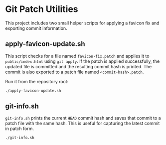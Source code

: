 # Git Patch Utilities

This project includes two small helper scripts for applying a favicon fix and exporting commit information.

## apply-favicon-update.sh

This script checks for a file named `favicon-fix.patch` and applies it to `public/index.html` using `git apply`. If the patch is applied successfully, the updated file is committed and the resulting commit hash is printed. The commit is also exported to a patch file named `<commit-hash>.patch`.

Run it from the repository root:

```bash
./apply-favicon-update.sh
```

## git-info.sh

`git-info.sh` prints the current `HEAD` commit hash and saves that commit to a patch file with the same hash. This is useful for capturing the latest commit in patch form.

```bash
./git-info.sh
```
